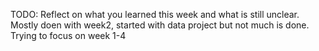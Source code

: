 TODO: Reflect on what you learned this week and what is still unclear.
Mostly doen with week2, started with data project but not much is done. Trying to focus on week 1-4